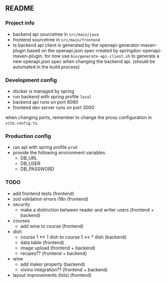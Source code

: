 ## README

### Project info
- backend api sourcetree in `src/main/java`
- frontend sourcetree in `src/main/frontend`
- ts backend api client is generated by the openapi-generator-maven-plugin based on the openapi.json spec created by
  springdoc-openapi-maven-plugin.
  for now use `bin/generate-api-client.sh` to generate a new openapi.json spec when changing the backend api. (should be
  automated in the build process)

### Development config

- docker is managed by spring
- run backend with spring profile `local`
- backend api runs on port 8080
- frontend dev server runs on port 3000

when changing ports, remember to change the proxy configuration in `vite.config.ts`.

### Production config
- run api with spring profile `prod`
- provide the following environment variables
  - DB_URL 
  - DB_USER
  - DB_PASSWORD

### TODO

- add frontend tests (frontend)
- zod validation errors i18n (frontend)
- security
    - make a distinction between reader and writer users (frontend + backend)
- courses
    - add wine to course (frontend)
- dish
    - course 1 <-> 1 dish to course 1 <-> * dish (backend)
    - data table (frontend)
    - image upload (frontend + backend)
    - recipes?? (frontend + backend)
- wine
    - add maker property (backend)
  - vivino integration?? (frontend + backend)
- layout improvements (lots) (frontend)
